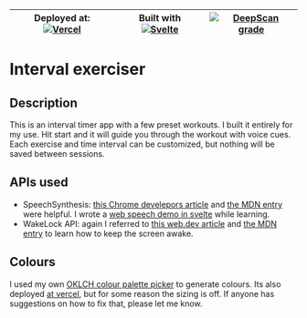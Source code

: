 | Deployed at: [![Vercel](https://img.shields.io/badge/vercel-%23000000.svg?style=for-the-badge&logo=vercel&logoColor=white)](https://exerciser-mu.vercel.app/) | Built with [![Svelte](https://img.shields.io/badge/svelte-%23ff3e00.svg?style=for-the-badge&logo=svelte&logoColor=white)](https://svelte.dev/) | [![DeepScan grade](https://deepscan.io/api/teams/21109/projects/25498/branches/799588/badge/grade.svg)](https://deepscan.io/dashboard#view=project&tid=21109&pid=25498&bid=799588) |
|:-------:|:---------:|:------:|

# Interval exerciser

## Description
This is an interval timer app with a few preset workouts. I built it entirely for my use. Hit start and it will guide you through the workout with voice cues. Each exercise and time interval can be customized, but nothing will be saved between sessions.

## APIs used
- SpeechSynthesis: <a href='https://dev.to/taw/getting-started-with-web-speech-synthesis-api-and-svelte-3l13'>this Chrome develepors article</a> and <a href='https://developer.mozilla.org/en-US/docs/Web/API/SpeechSynthesis'>the MDN entry</a> were helpful. I wrote a [web speech demo in svelte](https://web-speech.vercel.app/) while learning.
- WakeLock API: again I referred to <a href='https://web.dev/wakelock/'>this web.dev article</a> and <a href='https://developer.mozilla.org/en-US/docs/Web/API/WakeLock'>the MDN entry</a> to learn how to keep the screen awake.

## Colours
I used my own [OKLCH colour palette picker](https://sprightly-dusk-5ee998.netlify.app/) to generate colours. Its also deployed [at vercel](https://palette-picker-beta.vercel.app/), but for some reason the sizing is off. If anyone has suggestions on how to fix that, please let me know.
